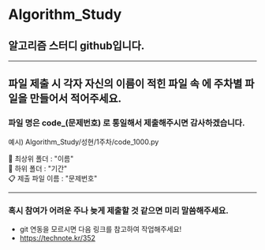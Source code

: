 #  Algorithm_Study
## 알고리즘 스터디 github입니다.

---

## 파일 제출 시 각자 자신의 이름이 적힌 파일 속 에 주차별 파일을 만들어서 적어주세요.
### 파일 명은 code_(문제번호) 로 통일해서 제출해주시면 감사하겠습니다.
예시) 
Algorithm_Study/성현/1주차/code_1000.py

📂 최상위 폴더 : "이름"  
📂 하위 폴더 : "기간"  
📋 제출 파일 이름 : "문제번호"  


---

### 혹시 참여가 어려운 주나 늦게 제출할 것 같으면 미리 말씀해주세요.
+ git 연동을 모르시면 다음 링크를 참고하여 작업해주세요!
+ https://technote.kr/352
